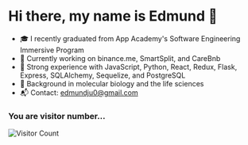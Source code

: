 # Hi there, my name is Edmund 👋


- 🎓 I recently graduated from App Academy's Software Engineering Immersive Program
- 🔭 Currently working on binance.me, SmartSplit, and CareBnb
- 🌱 Strong experience with JavaScript, Python, React, Redux, Flask, Express, SQLAlchemy, Sequelize, and PostgreSQL
- 🔬 Background in molecular biology and the life sciences
- 📬 Contact: edmundju0@gmail.com

### You are visitor number...
![Visitor Count](https://profile-counter.glitch.me/edmundj0/count.svg)
